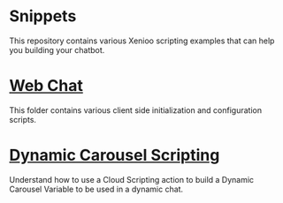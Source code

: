 # Snippets
This repository contains various Xenioo scripting examples that can help you building your chatbot.

# <a href='https://github.com/xenioo/Snippets/tree/master/Web%20Chat'>Web Chat</a>
This folder contains various client side initialization and configuration scripts.

# <a href='https://github.com/xenioo/Snippets/tree/master/Xenioo%20Scripting/Dynamic%20Carousel'>Dynamic Carousel Scripting</a>
Understand how to use a Cloud Scripting action to build a Dynamic Carousel Variable to be used in a dynamic chat.
